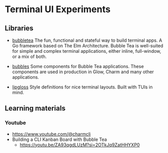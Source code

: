 # Terminal UI Experiments

## Libraries

- [bubbletea](https://github.com/charmbracelet/bubbletea)
    The fun, functional and stateful way to build terminal apps. A Go framework based on The Elm Architecture. Bubble Tea is well-suited for simple and complex terminal applications, either inline, full-window, or a mix of both.

- [bubbles](https://github.com/charmbracelet/bubbles)
    Some components for Bubble Tea applications. These components are used in production in Glow, Charm and many other applications.

- [lipgloss](https://github.com/charmbracelet/lipgloss)
    Style definitions for nice terminal layouts. Built with TUIs in mind.
    

## Learning materials

### Youtube

- https://www.youtube.com/@charmcli
- Building a CLI Kanban Board with Bubble Tea
	- https://youtu.be/ZA93qgdLUzM?si=2OTkJq9ZatHHYXP0
